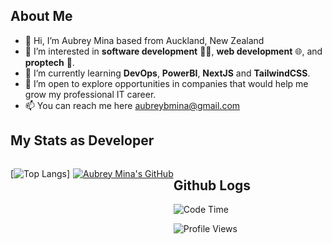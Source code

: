 ## About Me

- 👋 Hi, I’m Aubrey Mina based from Auckland, New Zealand
- 👀 I’m interested in **software development** 👨‍💻, **web development** 🌐, and **proptech** 🏢.
- 🌱 I’m currently learning **DevOps**, **PowerBI**, **NextJS** and **TailwindCSS**.
- 💞️ I’m open to explore opportunities in companies that would help me grow my professional IT career.
- 📫 You can reach me here <aubreybmina@gmail.com>

## My Stats as Developer

<div style="display:inline-flex;">

<div style="margin-right:5px;">

[![Top Langs](https://github-readme-stats.vercel.app/api/top-langs/?username=aubreybmina&count_private=true&show_icons=true&bg_color=202124&title_color=D12A1E&icon_color=FAD127&text_color=ffffff)]

</div>

[![Aubrey Mina's GitHub](https://github-readme-stats.vercel.app/api?username=aubreybmina&count_private=true&show_icons=true&bg_color=202124&title_color=D12A1E&icon_color=FAD127&text_color=ffffff)](https://github.com/aubreybmina)

<div>

## Github Logs

<!--START_SECTION:waka-->

![Code Time](http://img.shields.io/badge/Code%20Time-2%2C403%20hrs%2016%20mins-blue)

![Profile Views](http://img.shields.io/badge/Profile%20Views-1-blue)

<!--END_SECTION:waka-->

 <!---
aubreybmina/aubreybmina is a ✨ special ✨ repository because its `README.md` (this file) appears on your GitHub profile.
You can click the Preview link to take a look at your changes.
--->
